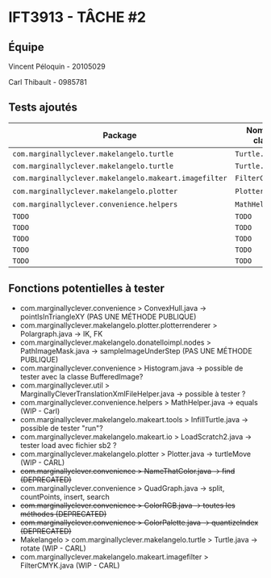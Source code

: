 # IFT3913 - TÂCHE #2
## Équipe

Vincent Péloquin - 20105029

Carl Thibault - 0985781

## Tests ajoutés 

| Package                                          | Nom de la classe   | Nom de la méthode    | Liens | Description |
|------------------------------------------------------|-------------------|-----------------|--------|-------------|
| `com.marginallyclever.makelangelo.turtle`           | `Turtle.java`     | `rotate`        | [TurtleTest.java](src/test/java/com/marginallyclever/makelangelo/turtle/TurtleTest.java) | `TODO` |
| `com.marginallyclever.makelangelo.turtle` | `Turtle.java` | `countLoops` | `TODO` | `TODO` |
| `com.marginallyclever.makelangelo.makeart.imagefilter` | `FilterCMYK.java` | `filter`     | [FilterCMYKTest.java](src/test/java/com/marginallyclever/makelangelo/makeart/imagefilter/FilterCMYKTest.java) | `TODO` |
| `com.marginallyclever.makelangelo.plotter`         | `Plotter.java`    | `turtleMove`    | [PlotterTest.java](src/test/java/com/marginallyclever/makelangelo/plotter/PlotterTest.java) | `TODO` |
| `com.marginallyclever.convenience.helpers`          | `MathHelper.java` | `equals`        | [MathHelperTest.java](src/test/java/com/marginallyclever/convenience/helpers/MathHelperTest.java) | `TODO` |
| `TODO` | `TODO` | `TODO` | `TODO` | `TODO` |
| `TODO` | `TODO` | `TODO` | `TODO` | `TODO` |
| `TODO` | `TODO` | `TODO` | `TODO` | `TODO` |
| `TODO` | `TODO` | `TODO` | `TODO` | `TODO` |
| `TODO` | `TODO` | `TODO` | `TODO` | `TODO` |



## Fonctions potentielles à tester

- com.marginallyclever.convenience > ConvexHull.java -> pointIsInTriangleXY (PAS UNE MÉTHODE PUBLIQUE)
- com.marginallyclever.makelangelo.plotter.plotterrenderer > Polargraph.java -> IK, FK
- com.marginallyclever.makelangelo.donatelloimpl.nodes > PathImageMask.java -> sampleImageUnderStep (PAS UNE MÉTHODE PUBLIQUE)
- com.marginallyclever.convenience > Histogram.java -> possible de tester avec la classe BufferedImage?
- com.marginallyclever.util > MarginallyCleverTranslationXmlFileHelper.java -> possible à tester ?
- com.marginallyclever.convenience.helpers > MathHelper.java -> equals (WIP - Carl)
- com.marginallyclever.makelangelo.makeart.tools > InfillTurtle.java -> possible de tester "run"?
- com.marginallyclever.makelangelo.makeart.io > LoadScratch2.java -> tester load avec fichier sb2 ?
- com.marginallyclever.makelangelo.plotter > Plotter.java -> turtleMove (WIP - CARL)
- ~~com.marginallyclever.convenience > NameThatColor.java -> find (DEPRECATED)~~
- com.marginallyclever.convenience > QuadGraph.java -> split, countPoints, insert, search
- ~~com.marginallyclever.convenience > ColorRGB.java -> toutes les méthodes (DEPRECATED)~~
- ~~com.marginallyclever.convenience > ColorPalette.java -> quantizeIndex (DEPRECATED)~~
- Makelangelo > com.marginallyclever.makelangelo.turtle > Turtle.java -> rotate (WIP - CARL)
- com.marginallyclever.makelangelo.makeart.imagefilter > FilterCMYK.java (WIP - CARL)
